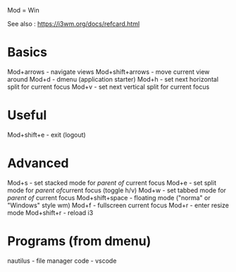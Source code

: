 Mod = Win

See also : https://i3wm.org/docs/refcard.html

# Basics
Mod+arrows - navigate views
Mod+shift+arrows - move current view around
Mod+d - dmenu (application starter)
Mod+h - set next horizontal split for current focus
Mod+v - set next vertical split for current focus


# Useful
Mod+shift+e - exit (logout)

# Advanced
Mod+s - set stacked mode for *parent of* current focus
Mod+e - set split mode for *parent of*current focus (toggle h/v)
Mod+w - set tabbed mode for *parent of* current focus
Mod+shift+space - floating mode ("norma" or "Windows" style wm)
Mod+f - fullscreen current focus
Mod+r - enter resize mode
Mod+shift+r - reload i3

# Programs (from dmenu)
nautilus - file manager
code - vscode
